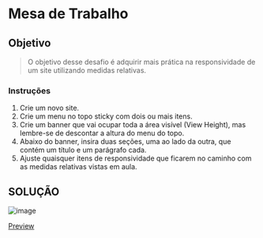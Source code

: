 # Mesa de Trabalho

## Objetivo

> O objetivo desse desafio é adquirir mais prática na responsividade de um site utilizando medidas relativas.

### Instruções

1. Crie um novo site.
2. Crie um menu no topo sticky com dois ou mais itens.
3. Crie um banner que vai ocupar toda a área visível (View Height), mas lembre-se de descontar a altura do menu do topo.
4. Abaixo do banner, insira duas seções, uma ao lado da outra, que contém um título e um parágrafo cada.
5. Ajuste quaisquer itens de responsividade que ficarem no caminho com as medidas relativas vistas em aula.

## SOLUÇÃO

![image](https://user-images.githubusercontent.com/5773748/134437939-4641b71b-06a7-4b6d-8d10-0feab94ce377.png)

[Preview](https://htmlpreview.github.io/?https://github.com/EverSilverio/DH/blob/master/FrontEnd/aula23/index.html)

